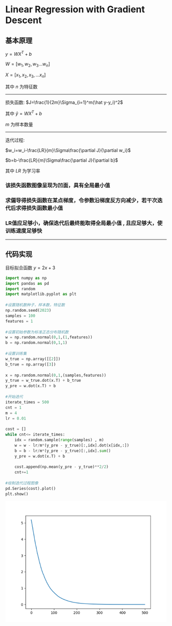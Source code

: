 # Linear Regression with Gradient Descent

## 基本原理

$y = WX^T + b$

$W = [w_1,w_2,w_3...w_n]$

$X = [x_1,x_2,x_3,...x_n]$

其中
$n$
为特征数

---

损失函数: $J=\frac{1}{2m}\Sigma_{i=1}^m(\hat y-y_i)^2$

其中
$\hat{y}=WX^T+b$

$m$
为样本数量

---

迭代过程:

$w_i=w_i-\frac{LR}{m}\Sigma\frac{\partial J}{\partial w_i}$

$b=b-\frac{LR}{m}\Sigma\frac{\partial J}{\partial b}$

其中
$LR$
为学习率

### 该损失函数图像呈现为凹面，具有全局最小值

### 求偏导得损失函数在某点梯度，令参数沿梯度反方向减少，若干次迭代后求得损失函数最小值

### LR值应足够小，确保迭代后最终能取得全局最小值 , 且应足够大，使训练速度足够快

---

## 代码实现

目标拟合函数 $y = 2x + 3$

```python
import numpy as np
import pandas as pd
import random
import matplotlib.pyplot as plt

#设置随机数种子，样本数，特征数
np.random.seed(2023)
samples = 100
features = 1

#设置初始参数为标准正态分布随机数
w = np.random.normal(0,1,(1,features)) 
b = np.random.normal(0,1,1) 

#设置训练集
w_true = np.array([[2]])
b_true = np.array([3])

x = np.random.normal(0,1,(samples,features))
y_true = w_true.dot(x.T) + b_true
y_pre = w.dot(x.T) + b

#开始迭代
iterate_times = 500
cnt = 1
m = 4
lr = 0.01

cost = []
while cnt<= iterate_times:
    idx = random.sample(range(samples) , m)
    w = w - lr/m*(y_pre - y_true)[:,idx].dot(x[idx,:]) 
    b = b - lr/m*(y_pre - y_true)[:,idx].sum()
    y_pre = w.dot(x.T) + b

    cost.append(np.mean(y_pre - y_true)**2/2)
    cnt+=1

#绘制迭代过程图像
pd.Series(cost).plot()
plt.show()
```

![pic](learning_curve.png)